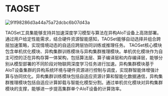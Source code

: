 # TAOSET
![91f98286d3a44a75a72dcbc6b07d43a](https://github.com/xy5875/TAOSET/assets/63028603/d356a042-030a-44b7-bb77-3f9eb35cfd74)

TAOSet工具集能够支持并加速深度学习模型与算法在异构AIoT设备上高效部署。通过用户给定性能需求，结合硬件资源智能感知，TAOSet能够自动选择并组合跨层加速策略，实现情境动态的自适应跨层协同训练或推理任务。
TAOSet核心模块包含单机优化模块、异构集群训练模块与异构集群推理模块。单机优化模块作为自主可控的泛在异构存算一体架构，包括算法层、算子编译层和内存编译层，能够分别从模型部署的不同阶段对物联网深度学习任务进行加速。异构集群模块基于AIoT设备集群的异构系统环境与硬件资源进行控制与调度，实现群智能体增强计算与协同优化。异构集群训练模块包括自适应资源计算和智能化数据通信，异构集群推理模块包括自适应计算卸载与智能化模型分割。通过单机优化模块对异构集群模块的支撑，能够进一步提高集群单个AIoT设备的计算效率。 
